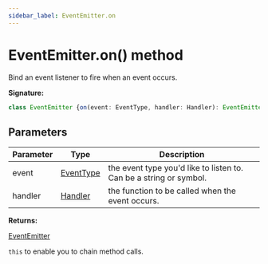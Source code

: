 ```yaml
---
sidebar_label: EventEmitter.on
---
```

# EventEmitter.on() method

Bind an event listener to fire when an event occurs.

**Signature:**

```typescript
class EventEmitter {on(event: EventType, handler: Handler): EventEmitter;}
```

## Parameters

|  Parameter | Type | Description |
|  --- | --- | --- |
|  event | [EventType](./puppeteer.eventtype.md) | the event type you'd like to listen to. Can be a string or symbol. |
|  handler | [Handler](./puppeteer.handler.md) | the function to be called when the event occurs. |

**Returns:**

[EventEmitter](./puppeteer.eventemitter.md)

`this` to enable you to chain method calls.


